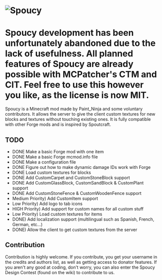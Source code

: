![Spoucy](https://dl.dropboxusercontent.com/u/88343325/Banner/SpoucyLogoFull.png)
======

# Spoucy development has been unfortunately abandoned due to the lack of usefulness. All planned features of Spoucy are already possible with MCPatcher's CTM and CIT. Feel free to use this however you like, as the license is now MIT.


Spoucy is a Minecraft mod made by Paint_Ninja and some voluntary contributors. It allows the server to give the client custom textures for new blocks and textures without touching existing ones. It is fully compatible with other Forge mods and is inspired by Spoutcraft.

## TODO
- DONE Make a basic Forge mod with one item
- DONE Make a basic Forge mcmod.info file
- DONE Make a configuration file
- DONE Figure out how to make dynamic damage IDs work with Forge
- DONE Load custom textures for blocks
- DONE Add CustomCarpet and CustomStoneBlock support
- DONE Add CustomGlassBlock, CustomSandBlock & CustomPlant support
- DONE Add CustomStoneFence & CustomWoodenFence support
- Medium Priority) Add CustomItem support
- Low Priority) Add logo to tab icons
- HIGH Priority) Add support for custom names for all custom stuff
- Low Priority) Load custom textures for items
- DONE) Add localization support (multilingual such as Spanish, French, German, etc...)
- DONE) Allow the client to get custom textures from the server

## Contribution
Contribution is highly welcome. If you contribute, you get your username in the credits and authors list, as well as getting access to donator features. If you aren't any good at coding, don't worry, you can also enter the Spoucy Design Contest (found on the wiki) to contribute to us.
